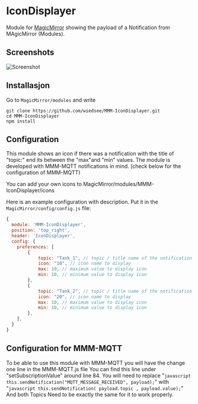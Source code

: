 # IconDisplayer

Module for [MagicMirror](https://github.com/MichMich/MagicMirror/) showing the payload of a Notification from MAgicMirror (Modules).

## Screenshots

![Screenshot](doc/MQTT.png)

## Installasjon

Go to `MagicMirror/modules` and write

    git clone https://github.com/wiedsee/MMM-IconDisplayer.git
    cd MMM-IconDisplayer
    npm install

## Configuration

This module shows an icon if there was a notification with the title of "topic:" end its between the "max"and "min" values.
The module is developed with MMM-MQTT notifications in mind. (check below for the configuration of MMM-MQTT)

You can add your own icons to MagicMirror/modules/MMM-IconDisplayer/icons


Here is an example configuration with description. Put it in the `MagicMirror/config/config.js` file:

```javascript
{
  module: 'MMM-IconDisplayer',
  position: 'top_right',
  header: 'IconDisplayer',
  config: {
	preferences: [
		{
			topic: "Tank_1", // topic / title name of the notification
			icon: "10", // icon name to display
			max: 10, // maximum value to display icon
			min: 10, // minimum value to display icon
		},
		{
			topic: "Tank_2", // topic / title name of the notification
			icon: "20", // icon name to display
			max: 10, // maximum value to display icon
			min: 10, // minimum value to display icon
		},
	],
  }
}
```

## Configuration for MMM-MQTT

To be able to use this module with MMM-MQTT you will have the change one line in the MMM-MQTT.js file
You can find this line under "setSubscriptionValue" around line 84.
You will need to replace "```javascript this.sendNotification("MQTT_MESSAGE_RECEIVED", payload);```" with "```javascript this.sendNotification( payload.topic , payload.value);```"
And both Topics Need to be exactly the same for it to work properly.
